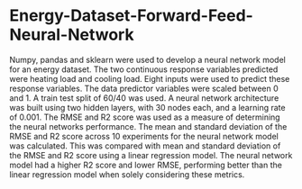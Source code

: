 # Energy-Dataset-Forward-Feed-Neural-Network

Numpy, pandas and sklearn were used to develop a neural network model for an energy dataset. 
The two continuous response variables predicted were heating load and cooling load. Eight inputs were
used to predict these response variables. 
  The data predictor variables were scaled between 0 and 1. A train test split of 60/40 was used. 
  A neural network architecture was built using two hidden layers, with 30 nodes each, and a learning rate of 0.001.
  The RMSE and R2 score was used as a measure of determining the neural networks performance. 
  The mean and standard deviation of the RMSE and R2 score across 10 experiments for the neural network model was calculated.
  This was compared with mean and standard deviation of the RMSE and R2 score using a linear regression model.
  The neural network model had a higher R2 score and lower RMSE, performing better than the linear regression model
  when solely considering these metrics. 
